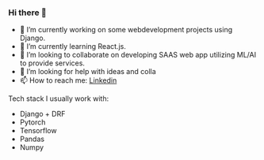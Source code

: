 ### Hi there 👋

<!--
**IBSHAMI/IBSHAMI** is a ✨ _special_ ✨ repository because its `README.md` (this file) appears on your GitHub profile.

Here are some ideas to get you started:

- 🔭 I’m currently working on ...
- 🌱 I’m currently learning ...
- 👯 I’m looking to collaborate on ...
- 🤔 I’m looking for help with ...
- 💬 Ask me about ...
- 📫 How to reach me: ...
- 😄 Pronouns: ...
- ⚡ Fun fact: ...
-->


- 🔭 I’m currently working on some webdevelopment projects using Django.  
- 🌱 I’m currently learning React.js.
- 👯 I’m looking to collaborate on developing SAAS web app utilizing ML/AI to provide services. 
- 🤔 I’m looking for help with ideas and colla
- 📫 How to reach me: [Linkedin](https://www.linkedin.com/in/ibrahim-al-shami-9945b81b9/)


Tech stack I usually work with:

- Django + DRF
- Pytorch 
- Tensorflow 
- Pandas 
- Numpy
